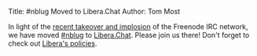 Title: #nblug Moved to Libera.Chat
Author: Tom Most

In light of the [recent takeover and implosion](https://lwn.net/Articles/857140/) of the Freenode IRC network,
we have moved [#nblug](/irc/) to [Libera.Chat](https://libera.chat/).
Please join us there!
Don't forget to check out [Libera's policies](https://libera.chat/policies).
